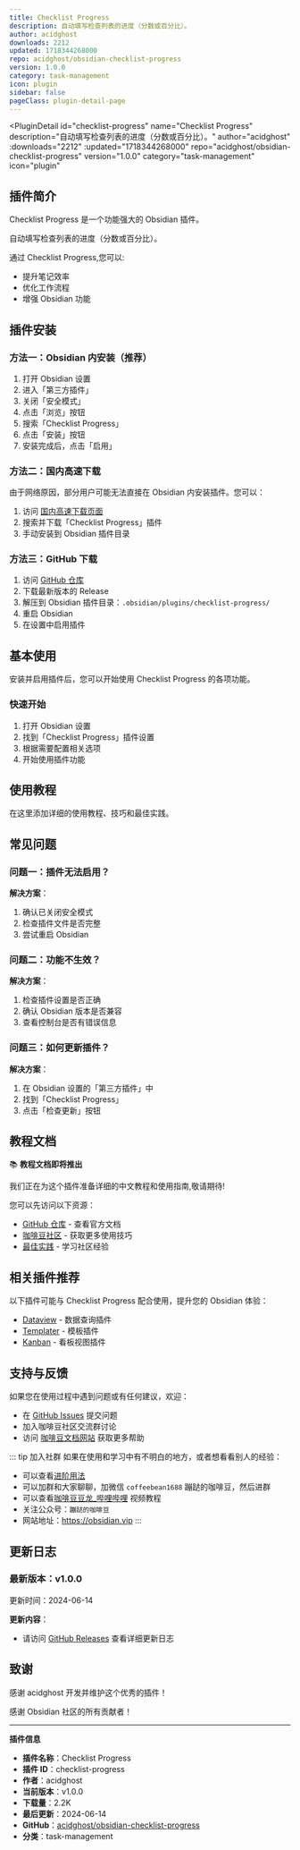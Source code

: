 ```yaml
---
title: Checklist Progress
description: 自动填写检查列表的进度（分数或百分比）。
author: acidghost
downloads: 2212
updated: 1718344268000
repo: acidghost/obsidian-checklist-progress
version: 1.0.0
category: task-management
icon: plugin
sidebar: false
pageClass: plugin-detail-page
---
```


<PluginDetail
  id="checklist-progress"
  name="Checklist Progress"
  description="自动填写检查列表的进度（分数或百分比）。"
  author="acidghost"
  :downloads="2212"
  :updated="1718344268000"
  repo="acidghost/obsidian-checklist-progress"
  version="1.0.0"
  category="task-management"
  icon="plugin"
>

<!-- AUTO_GENERATED_START -->
## 插件简介

Checklist Progress 是一个功能强大的 Obsidian 插件。

自动填写检查列表的进度（分数或百分比）。

通过 Checklist Progress,您可以:

- 提升笔记效率
- 优化工作流程
- 增强 Obsidian 功能

<!-- AUTO_GENERATED_END -->

<!-- AUTO_GENERATED_START -->
## 插件安装

### 方法一：Obsidian 内安装（推荐）

1. 打开 Obsidian 设置
2. 进入「第三方插件」
3. 关闭「安全模式」
4. 点击「浏览」按钮
5. 搜索「Checklist Progress」
6. 点击「安装」按钮
7. 安装完成后，点击「启用」

### 方法二：国内高速下载

由于网络原因，部分用户可能无法直接在 Obsidian 内安装插件。您可以：

1. 访问 [国内高速下载页面](/zh/documentation/obsidian-plugins-download.html)
2. 搜索并下载「Checklist Progress」插件
3. 手动安装到 Obsidian 插件目录

### 方法三：GitHub 下载

1. 访问 [GitHub 仓库](https://github.com/acidghost/obsidian-checklist-progress)
2. 下载最新版本的 Release
3. 解压到 Obsidian 插件目录：`.obsidian/plugins/checklist-progress/`
4. 重启 Obsidian
5. 在设置中启用插件

## 基本使用

安装并启用插件后，您可以开始使用 Checklist Progress 的各项功能。

### 快速开始

1. 打开 Obsidian 设置
2. 找到「Checklist Progress」插件设置
3. 根据需要配置相关选项
4. 开始使用插件功能

<!-- AUTO_GENERATED_END -->

<!-- CUSTOM_CONTENT_START:tutorial -->
## 使用教程

在这里添加详细的使用教程、技巧和最佳实践。

<!-- CUSTOM_CONTENT_END:tutorial -->

<!-- SHARED_CONTENT_START -->
## 常见问题

### 问题一：插件无法启用？

**解决方案**：
1. 确认已关闭安全模式
2. 检查插件文件是否完整
3. 尝试重启 Obsidian

### 问题二：功能不生效？

**解决方案**：
1. 检查插件设置是否正确
2. 确认 Obsidian 版本是否兼容
3. 查看控制台是否有错误信息

### 问题三：如何更新插件？

**解决方案**：
1. 在 Obsidian 设置的「第三方插件」中
2. 找到「Checklist Progress」
3. 点击「检查更新」按钮

## 教程文档

📚 **教程文档即将推出**

我们正在为这个插件准备详细的中文教程和使用指南,敬请期待!

您可以先访问以下资源：
- [GitHub 仓库](https://github.com/acidghost/obsidian-checklist-progress) - 查看官方文档
- [咖啡豆社区](/zh/bases/) - 获取更多使用技巧
- [最佳实践](/zh/best-practices/) - 学习社区经验

## 相关插件推荐

以下插件可能与 Checklist Progress 配合使用，提升您的 Obsidian 体验：

- [Dataview](/zh/plugins/dataview.html) - 数据查询插件
- [Templater](/zh/plugins/templater-obsidian.html) - 模板插件
- [Kanban](/zh/plugins/obsidian-kanban.html) - 看板视图插件

## 支持与反馈

如果您在使用过程中遇到问题或有任何建议，欢迎：

- 在 [GitHub Issues](https://github.com/acidghost/obsidian-checklist-progress/issues) 提交问题
- 加入咖啡豆社区交流群讨论
- 访问 [咖啡豆文档网站](https://obsidian.vip) 获取更多帮助

::: tip 加入社群
如果在使用和学习中有不明白的地方，或者想看看别人的经验：
- 可以查看[进阶用法](/zh/advanced)
- 可以加群和大家聊聊，加微信 `coffeebean1688` 蹦跶的咖啡豆，然后进群
- 可以查看[咖啡豆豆龙_哔哩哔哩](https://space.bilibili.com/618777356) 视频教程
- 关注公众号：`蹦跶的咖啡豆`
- 网站地址：https://obsidian.vip
:::
<!-- SHARED_CONTENT_END -->

<!-- AUTO_GENERATED_START -->
## 更新日志

### 最新版本：v1.0.0

更新时间：2024-06-14

**更新内容**：
- 请访问 [GitHub Releases](https://github.com/acidghost/obsidian-checklist-progress/releases) 查看详细更新日志

## 致谢

感谢 acidghost 开发并维护这个优秀的插件！

感谢 Obsidian 社区的所有贡献者！

---

**插件信息**
- **插件名称**：Checklist Progress
- **插件 ID**：checklist-progress
- **作者**：acidghost
- **当前版本**：v1.0.0
- **下载量**：2.2K
- **最后更新**：2024-06-14
- **GitHub**：[acidghost/obsidian-checklist-progress](https://github.com/acidghost/obsidian-checklist-progress)
- **分类**：task-management
<!-- AUTO_GENERATED_END -->

</PluginDetail>

